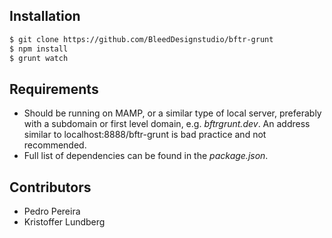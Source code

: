 ## Installation
``` sh
$ git clone https://github.com/BleedDesignstudio/bftr-grunt
$ npm install
$ grunt watch
```

## Requirements
- Should be running on MAMP, or a similar type of local server, preferably with a subdomain or first level domain, e.g. *bftrgrunt.dev*. An address similar to localhost:8888/bftr-grunt is bad practice and not recommended.
- Full list of dependencies can be found in the *package.json*.

## Contributors
- Pedro Pereira
- Kristoffer Lundberg
